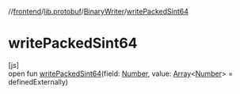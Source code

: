 //[frontend](../../../index.md)/[lib.protobuf](../index.md)/[BinaryWriter](index.md)/[writePackedSint64](write-packed-sint64.md)

# writePackedSint64

[js]\
open fun [writePackedSint64](write-packed-sint64.md)(field: [Number](https://kotlinlang.org/api/latest/jvm/stdlib/kotlin/-number/index.html), value: [Array](https://kotlinlang.org/api/latest/jvm/stdlib/kotlin/-array/index.html)&lt;[Number](https://kotlinlang.org/api/latest/jvm/stdlib/kotlin/-number/index.html)&gt; = definedExternally)
